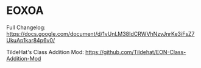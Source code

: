 # EOXOA

Full Changelog: https://docs.google.com/document/d/1vUnLM38IdCRWVhNzvJnrKe3iFsZ7UkuAp1kar84p6v0/

TildeHat's Class Addition Mod: https://github.com/Tildehat/EON-Class-Addition-Mod
